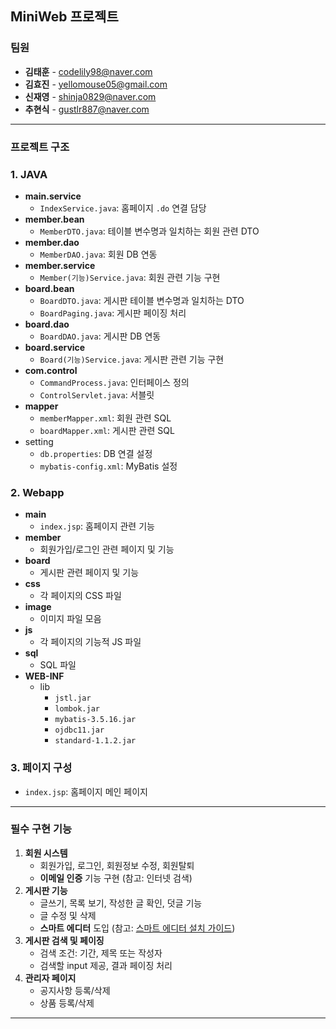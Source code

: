 ## MiniWeb 프로젝트

### 팀원

- **김태훈** - codelily98@naver.com
- **김효진** - yellomouse05@gmail.com
- **신재영** - shinja0829@naver.com
- **추현식** - gustlr887@naver.com

---

### 프로젝트 구조

### 1. **JAVA**

- **main.service**
    - `IndexService.java`: 홈페이지 `.do` 연결 담당
- **member.bean**
    - `MemberDTO.java`: 테이블 변수명과 일치하는 회원 관련 DTO
- **member.dao**
    - `MemberDAO.java`: 회원 DB 연동
- **member.service**
    - `Member(기능)Service.java`: 회원 관련 기능 구현
- **board.bean**
    - `BoardDTO.java`: 게시판 테이블 변수명과 일치하는 DTO
    - `BoardPaging.java`: 게시판 페이징 처리
- **board.dao**
    - `BoardDAO.java`: 게시판 DB 연동
- **board.service**
    - `Board(기능)Service.java`: 게시판 관련 기능 구현
- **com.control**
    - `CommandProcess.java`: 인터페이스 정의
    - `ControlServlet.java`: 서블릿
- **mapper**
    - `memberMapper.xml`: 회원 관련 SQL
    - `boardMapper.xml`: 게시판 관련 SQL
- setting
    - `db.properties`: DB 연결 설정
    - `mybatis-config.xml`: MyBatis 설정

### 2. **Webapp**

- **main**
    - `index.jsp`: 홈페이지 관련 기능
- **member**
    - 회원가입/로그인 관련 페이지 및 기능
- **board**
    - 게시판 관련 페이지 및 기능
- **css**
    - 각 페이지의 CSS 파일
- **image**
    - 이미지 파일 모음
- **js**
    - 각 페이지의 기능적 JS 파일
- **sql**
    - SQL 파일
- **WEB-INF**
    - lib
        - `jstl.jar`
        - `lombok.jar`
        - `mybatis-3.5.16.jar`
        - `ojdbc11.jar`
        - `standard-1.1.2.jar`

### 3. **페이지 구성**

- `index.jsp`: 홈페이지 메인 페이지

---

### 필수 구현 기능

1. **회원 시스템**
    - 회원가입, 로그인, 회원정보 수정, 회원탈퇴
    - **이메일 인증** 기능 구현 (참고: 인터넷 검색)
2. **게시판 기능**
    - 글쓰기, 목록 보기, 작성한 글 확인, 덧글 기능
    - 글 수정 및 삭제
    - **스마트 에디터** 도입 (참고: [스마트 에디터 설치 가이드](https://beforb.tistory.com/53))
3. **게시판 검색 및 페이징**
    - 검색 조건: 기간, 제목 또는 작성자
    - 검색할 input 제공, 결과 페이징 처리
4. **관리자 페이지**
    - 공지사항 등록/삭제
    - 상품 등록/삭제

---

